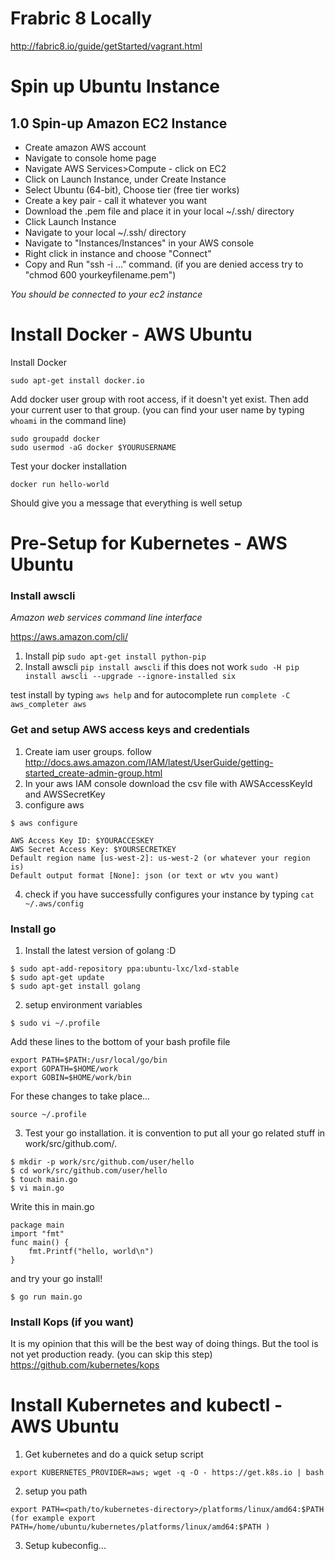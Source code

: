 # Frabric 8 Locally

http://fabric8.io/guide/getStarted/vagrant.html

# Spin up Ubuntu Instance

## 1.0 Spin-up Amazon EC2 Instance
* Create amazon AWS account
* Navigate to console home page
* Navigate AWS Services>Compute - click on EC2
* Click on Launch Instance, under Create Instance
* Select Ubuntu (64-bit), Choose tier (free tier works)
* Create a key pair - call it whatever you want
* Download the .pem file and place it in your local ~/.ssh/ directory
* Click Launch Instance
* Navigate to your local ~/.ssh/ directory
* Navigate to "Instances/Instances" in your AWS console
* Right click in instance and choose "Connect"
* Copy and Run "ssh -i ..." command. (if you are denied access try to "chmod 600 yourkeyfilename.pem")

*You should be connected to your ec2 instance*

# Install Docker - AWS Ubuntu
Install Docker
```
sudo apt-get install docker.io
```
Add docker user group with root access, if it doesn't yet exist. Then add your current user to that group. (you can find your user name by typing ```whoami``` in the command line)
```
sudo groupadd docker
sudo usermod -aG docker $YOURUSERNAME
```
Test your docker installation
```
docker run hello-world
```
Should give you a message that everything is well setup

# Pre-Setup for Kubernetes - AWS Ubuntu
### Install awscli
*Amazon web services command line interface*

https://aws.amazon.com/cli/
1. Install pip ```sudo apt-get install python-pip```
2. Install awscli ```pip install awscli``` if this does not work ```sudo -H pip install awscli --upgrade --ignore-installed six```

test install by typing ```aws help``` and for autocomplete run ```complete -C aws_completer aws```

### Get and setup AWS access keys and credentials
1. Create iam user groups. follow http://docs.aws.amazon.com/IAM/latest/UserGuide/getting-started_create-admin-group.html
2. In your aws IAM console download the csv file with AWSAccessKeyId and AWSSecretKey
3. configure aws
```
$ aws configure
```
```
AWS Access Key ID: $YOURACCESKEY
AWS Secret Access Key: $YOURSECRETKEY
Default region name [us-west-2]: us-west-2 (or whatever your region is)
Default output format [None]: json (or text or wtv you want)
```
4. check if you have successfully configures your instance by typing ```cat ~/.aws/config```

### Install go
1. Install the latest version of golang :D
```
$ sudo apt-add-repository ppa:ubuntu-lxc/lxd-stable
$ sudo apt-get update
$ sudo apt-get install golang
```
2. setup environment variables
```
$ sudo vi ~/.profile
```
Add these lines to the bottom of your bash profile file
```
export PATH=$PATH:/usr/local/go/bin
export GOPATH=$HOME/work
export GOBIN=$HOME/work/bin
```
For these changes to take place...
```
source ~/.profile
```
3. Test your go installation. it is convention to put all your go related stuff in work/src/github.com/.
```
$ mkdir -p work/src/github.com/user/hello
$ cd work/src/github.com/user/hello
$ touch main.go
$ vi main.go
```
Write this in main.go
```
package main
import "fmt"
func main() {
    fmt.Printf("hello, world\n")
}
```
and try your go install!
```
$ go run main.go
```

### Install Kops (if you want)
It is my opinion that this will be the best way of doing things. But the tool is not yet production ready. (you can skip this step)
https://github.com/kubernetes/kops

# Install Kubernetes and kubectl - AWS Ubuntu
1. Get kubernetes and do a quick setup script
```
export KUBERNETES_PROVIDER=aws; wget -q -O - https://get.k8s.io | bash
```
2. setup you path
```
export PATH=<path/to/kubernetes-directory>/platforms/linux/amd64:$PATH
(for example export PATH=/home/ubuntu/kubernetes/platforms/linux/amd64:$PATH )
```

3. Setup kubeconfig...
